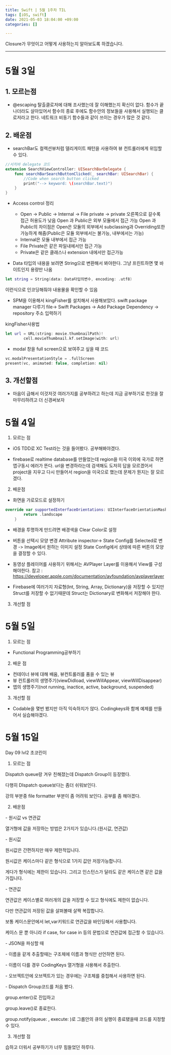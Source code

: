 ```yaml
---
title: Swift | 5월 1주차 TIL
tags: [iOS, swift]
date: 2021-05-03 18:04:00 +09:00
categories: []

---
```


Closure가 무엇이고 어떻게 사용하는지 알아보도록 하겠습니다.

<!--more-->
---

# 5월 3일

## 1. 모르는점
- @escaping 탈출클로저에 대해 조사했는데 잘 이해했는지 확신이 없다. 함수가 끝나더라도 살아있어서 함수의 종료 후에도 함수안의 정보들을 사용해서 실행되는 클로저라고 한다. 네트워크 비동기 함수들과 같이 쓰이는 경우가 많은 것 같다.


## 2. 배운점

- searchBar도 컬렉션뷰처럼 델리게이트 패턴을 사용하여 뷰 컨트롤러에게 위임할 수 있다.
```swift
//서치바 delegate 코드
extension SearchViewController: UISearchBarDelegate {
    func searchBarSearchButtonClicked(_ searchBar: UISearchBar) {
        //Code when search button clicked
        print("--> keyword: \(searchBar.text)")
    }
}
```

- Access control 정리
  - Open -> Public -> Internal -> File private -> private
  오른쪽으로 갈수록 접근 허용도가 낮음
  Open 과 Public은 외부 모듈에서 접근 가능
  Open 과 Public의 차이점은
  Open은 모듈의 외부에서 subclassing과 Overriding또한 가능하게 해줌(Public은 모듈 외부에서는 불가능, 내부에서는 가능)
  - Internal은 모듈 내부에서 접근 가능
  - File Private은 같은 파일내에서만 접근 가능
  - Private은 같은 클래스나 extension 내에서만 접근가능


- Data 타입의 내용을 보려면 String으로 변환해서 봐야한다.
그냥 프린트하면 몇 바이트인지 용량만 나옴
```swift
let string = String(data: Data타입의변수, encoding: .utf8)
```
이런식으로 인코딩해줘야 내용물을 확인할 수 있음

- SPM을 이용해서 kingFisher를 설치해서 사용해보았다.
swift package manager 다루기
file-> Swift Packages -> Add Package Dependency -> repository 주소 입력하기

kingFisher사용법
```swift 
let url = URL(string: movie.thumbnailPath)!
        cell.movieThumbnail.kf.setImage(with: url)
```

- modal 창을 full screen으로 보여주고 싶을 때 코드
```swift
vc.modalPresentationStyle = .fullScreen
present(vc, animated: false, completion: nil)
```

## 3. 개선할점

- 마음이 급해서 이것저것 여러가지를 공부하려고 하는데 지금 공부하기로 한것을 잘 마무리하려고 더 신경써보자




# 5월 4일

1. 모르는 점
- iOS TDD로 XC Test라는 것을 들어봤다. 공부해봐야겠다.

- firebase로 realtime database를 만들었는데 region을 미국 이외에 국가로 하면 앱구동시 에러가 뜬다. url을 변경하라는데 검색해도 도저히 답을 모르겠어서 project을 지우고 다시 만들어서 region을 미국으로 했는데 문제가 뭔지는 잘 모르겠다.

2. 배운점

- 화면을 가로모드로 설정하기
```swift
override var supportedInterfaceOrientations: UIInterfaceOrientationMask {
        return .landscape
    }
```

- 배경을 투명하게 만드려면
배경색을 Clear Color로 설정

- 버튼을 선택시 모양 변경
Attribute inspector-> State Config를 Selected로 변경 -> Image에서 원하는 이미지 설정
State Config에서 상태에 따른 버튼의 모양을 결정할 수 있다.

- 동영상 플레이어를 사용하기 위해서는 AVPlayer Layer를 이용해서 View를 구성해야한다.
참고 : https://developer.apple.com/documentation/avfoundation/avplayerlayer


- Firebase에 여러가지 자료형(Int, String, Array, Dictionary)을 저장할 수 있지만 Struct를 저장할 수 없기때문데 Struct는 Dictionary로 변화해서 저장해야 한다.
3. 개선할 점





# 5월 5일



1. 모르는 점
- Functional Programming공부하기


2. 배운 점
- 컨테이너 뷰에 대해 배움, 뷰컨트롤러를 품을 수 있는 뷰
- 뷰 컨트롤러의 생명주기(viewDidload, viewWillAppear, viewWillDisappear)
- 앱의 생명주기(not running, inactice, active, background, suspended)


3. 개선할 점
- Codable을 몇번 봤지만 아직 익숙하지가 않다. Codingkeys와 함께 예제를 만들어서 실습해야겠다.







# 5월 15일

Day 09 lvl2 초코린이

1. 모르는 점

Dispatch queue랑 겨우 친해졌는데 Dispatch Group이 등장했다.

다행히 DIspatch queue보다는 좀더 쉬워보인다.

강의 부분중 file formatter 부분이 좀 어려워 보인다. 공부를 좀 해야겠다.

2. 배운점

\- 원시값 vs 연관값

열거형에 값을 저장하는 방법은 2가지가 있습니다.(원시값, 연관값)

  \- 원시값

  원시값은 간편하지만 매우 제한적입니다.

  원시값은 케이스마다 같은 형식으로 1가지 값만 저장가능합니다.

  게다가 형식에는 제한이 있습니다. 그리고 인스턴스가 달라도 같은 케이스면 같은 값을 가집니다.

  \- 연관값

  연관값은 케이스별로 여러개의 값을 저장할 수 있고 형식에도 제한이 없습니다.

  다만 연관값의 저장된 값을 살펴볼때 살짝 복잡합니다.

  보통 케이스문안에서 let,var키워드로 연관값을 바인딩해서 사용합니다.

  케이스 문 뿐 아니라 if case, for case in 등의 문법으로 연관값에 접근할 수 있습니다.

\- JSON을 파싱할 때

\- 이름을 같게 추출할때는 구조체에 이름과 형식만 선언하면 된다.

\- 이름이 다를 경우 CodingKeys 열거형을 사용해서 추출한다.

\- 오브젝트안에 오브젝트가 있는 경우에는 구조체를 중첩해서 사용하면 된다.

\- Dispatch Group코드를 처음 봤다.

group.enter()로 진입하고

group.leave()로 종료한다.

group.notify(queue: , execute: )로 그룹안의 큐의 실행이 종료됐을때 코드를 지정할 수 있다.

3. 개선할 점

습하고 더워서 공부하기가 너무 힘들었던 하루다.